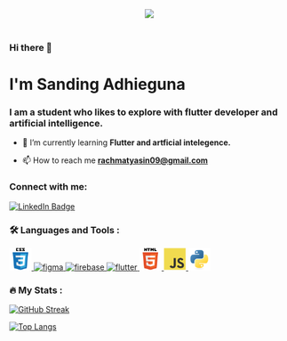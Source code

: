 <div id="header" align="center">
  <img src="https://media.giphy.com/media/xFkgeu7dhfgqqxJqmj/giphy.gif" width="100"/>
</div>

<img src="https://komarev.com/ghpvc/?username=sanding28&style=flat-square&color=red" alt=""/>

### Hi there 👋
<h1 > I'm Sanding Adhieguna</h1>
<h3>I am a student who likes to explore with flutter developer and artificial intelligence.</h3>

- 🌱 I’m currently learning **Flutter and artficial intelegence.**

- 📫 How to reach me **rachmatyasin09@gmail.com**

<h3 align="left">Connect with me:</h3>
<div id="badges">
  <a href="https://www.linkedin.com/in/sandingadhi/">
    <img src="https://img.shields.io/badge/LinkedIn-blue?style=for-the-badge&logo=linkedin&logoColor=white" alt="LinkedIn Badge"/>
  </a>
</div>

### :hammer_and_wrench: Languages and Tools :
<p align="left"> <a href="https://www.w3schools.com/css/" target="_blank" rel="noreferrer"> <img src="https://raw.githubusercontent.com/devicons/devicon/master/icons/css3/css3-original-wordmark.svg" alt="css3" width="40" height="40"/> </a> <a href="https://www.figma.com/" target="_blank" rel="noreferrer"> <img src="https://www.vectorlogo.zone/logos/figma/figma-icon.svg" alt="figma" width="40" height="40"/> </a> <a href="https://firebase.google.com/" target="_blank" rel="noreferrer"> <img src="https://www.vectorlogo.zone/logos/firebase/firebase-icon.svg" alt="firebase" width="40" height="40"/> </a> <a href="https://flutter.dev" target="_blank" rel="noreferrer"> <img src="https://www.vectorlogo.zone/logos/flutterio/flutterio-icon.svg" alt="flutter" width="40" height="40"/> </a> <a href="https://www.w3.org/html/" target="_blank" rel="noreferrer"> <img src="https://raw.githubusercontent.com/devicons/devicon/master/icons/html5/html5-original-wordmark.svg" alt="html5" width="40" height="40"/> </a> <a href="https://developer.mozilla.org/en-US/docs/Web/JavaScript" target="_blank" rel="noreferrer"> <img src="https://raw.githubusercontent.com/devicons/devicon/master/icons/javascript/javascript-original.svg" alt="javascript" width="40" height="40"/> </a> <a href="https://www.python.org" target="_blank" rel="noreferrer"> <img src="https://raw.githubusercontent.com/devicons/devicon/master/icons/python/python-original.svg" alt="python" width="40" height="40"/> </a> </p>

### :fire: My Stats :

<!-- <p><img align="center" src="https://github-readme-stats.vercel.app/api/top-langs?username=sanding28&show_icons=true&locale=en&layout=compact" alt="sanding28" /></p> -->

[![GitHub Streak](http://github-readme-streak-stats.herokuapp.com?user=sanding28&theme=merko&hide_border=true&date_format=M%20j%5B%2C%20Y%5D)](https://git.io/streak-stats)

[![Top Langs](https://github-readme-stats.vercel.app/api/top-langs/?username=sanding28&layout=compact&theme=vision-friendly-dark)](https://github.com/anuraghazra/github-readme-stats)
